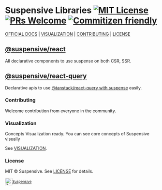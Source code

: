# Suspensive Libraries [![MIT License](https://img.shields.io/badge/license-MIT-blue.svg)](https://github.com/suspensive/react/blob/main/LICENSE) [![PRs Welcome](https://img.shields.io/badge/PRs-welcome-brightgreen.svg)](https://github.com/suspensive/react/pulls) [![Commitizen friendly](https://img.shields.io/badge/commitizen-friendly-brightgreen.svg)](http://commitizen.github.io/cz-cli/)

[OFFICIAL DOCS](https://docs.suspensive.org) | [VISUALIZATION](https://visualization.suspensive.org) | [CONTRIBUTING](https://github.com/suspensive/react/pulls) | [LICENSE](./LICENSE)

## [@suspensive/react](https://docs.suspensive.org/docs/react/README.i18n)

All declarative components to use suspense on both CSR, SSR.

## [@suspensive/react-query](https://docs.suspensive.org/docs/react-query/README.i18n)

Declarative apis to use [@tanstack/react-query with suspense](https://tanstack.com/query/v4/docs/guides/suspense) easily.

### Contributing

Welcome contribution from everyone in the community.

### Visualization

Concepts Visualization ready. You can see core concepts of Suspensive visually

See [VISUALIZATION](https://visualization.suspensive.org).

### License

MIT © Suspensive. See [LICENSE](./LICENSE) for details.

<div align="center">
  <a title="Suspensive" href="https://github.com/suspensive">
    <div style='display:flex; align-items:center;'>
      <img alt="Suspensive" src="https://github.com/suspensive.png" width="24">
      <sup>Suspensive</sup>
    </div>
  </a>
</div>
